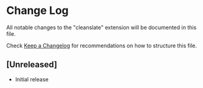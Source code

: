 # Change Log

All notable changes to the "cleanslate" extension will be documented in this file.

Check [Keep a Changelog](http://keepachangelog.com/) for recommendations on how to structure this file.

## [Unreleased]

- Initial release
